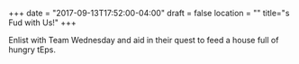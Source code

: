 +++
date = "2017-09-13T17:52:00-04:00"
draft = false
location = ""
title="s Fud with Us!"
+++

Enlist with Team Wednesday and aid in their quest to feed a house full of hungry tEps.
